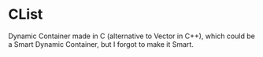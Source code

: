 # CList
Dynamic Container made in C (alternative to Vector in C++), which could be a Smart Dynamic Container, but I forgot to make it Smart.

